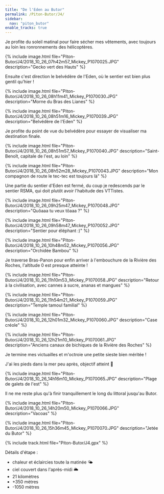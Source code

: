 ```yaml
---
title: "De l'Eden au Butor"
permalink: /Piton-Butor/J4/
sidebar:
  nav: "piton_butor"
enable_tracks: true
---
```


Je profite du soleil matinal pour faire sécher mes vêtements, avec toujours au loin les ronronnements des hélicoptères.

{% include image.html file="Piton-Butor/J4/2018_10_26_07h42m57_Mickey_P1070025.JPG" description="Gecko vert des Hauts" %}

Ensuite c'est direction le belvédère de l'Eden, où le sentier est bien plus gentil qu'hier !

{% include image.html file="Piton-Butor/J4/2018_10_26_08h11m41_Mickey_P1070030.JPG" description="Morne du Bras des Lianes" %}

{% include image.html file="Piton-Butor/J4/2018_10_26_08h51m16_Mickey_P1070039.JPG" description="Belvédère de l'Eden" %}

Je profite du point de vue du belvédère pour essayer de visualiser ma destination finale.

{% include image.html file="Piton-Butor/J4/2018_10_26_08h51m57_Mickey_P1070040.JPG" description="Saint-Benoît, capitale de l'est, au loin" %}

{% include image.html file="Piton-Butor/J4/2018_10_26_08h52m28_Mickey_P1070043.JPG" description="Mon compagnon de route le tec-tec est toujours là" %}

Une partie du sentier d'Eden est fermé, du coup je redescends par le sentier RSMA, qui doit plutôt avoir l'habitude des VTTistes.

{% include image.html file="Piton-Butor/J4/2018_10_26_09h25m47_Mickey_P1070048.JPG" description="Quôaaa tu veux tôaaa ?" %}

{% include image.html file="Piton-Butor/J4/2018_10_26_09h58m47_Mickey_P1070052.JPG" description="Sentier pour éléphant :)" %}

{% include image.html file="Piton-Butor/J4/2018_10_26_10h48m52_Mickey_P1070056.JPG" description="Orchidée Bambou" %}

Je traverse Bras-Panon pour enfin arriver à l'embouchure de la Rivière des Roches, l'altitude 0 est presque atteinte !

{% include image.html file="Piton-Butor/J4/2018_10_26_11h10m53_Mickey_P1070058.JPG" description="Retour à la civilisation, avec cannes à sucre, ananas et mangues" %}

{% include image.html file="Piton-Butor/J4/2018_10_26_11h54m21_Mickey_P1070059.JPG" description="Temple tamoul familial" %}

{% include image.html file="Piton-Butor/J4/2018_10_26_12h01m32_Mickey_P1070060.JPG" description="Case créole" %}

{% include image.html file="Piton-Butor/J4/2018_10_26_12h21m10_Mickey_P1070061.JPG" description="Anciens canaux de bichiques de la Rivière des Roches" %}

Je termine mes victuailles et m'octroie une petite sieste bien méritée !

J'ai les pieds dans la mer peu après, objectif atteint :metal:

{% include image.html file="Piton-Butor/J4/2018_10_26_14h16m10_Mickey_P1070065.JPG" description="Plage de galets de l'est" %}

Il ne me reste plus qu'à finir tranquillement le long du littoral jusqu'au Butor.

{% include image.html file="Piton-Butor/J4/2018_10_26_14h20m50_Mickey_P1070066.JPG" description="Vacoas" %}

{% include image.html file="Piton-Butor/J4/2018_10_26_15h36m45_Mickey_P1070070.JPG" description="Jetée du Butor" %}

{% include track.html file="Piton-Butor/J4.gpx" %}

Détails d'étape :
* chaleur et éclaircies toute la matinée :sun_behind_small_cloud:
* ciel couvert dans l'après-midi :sun_behind_large_cloud:
* 21 kilomètres
* +350 mètres
* -1050 mètres
